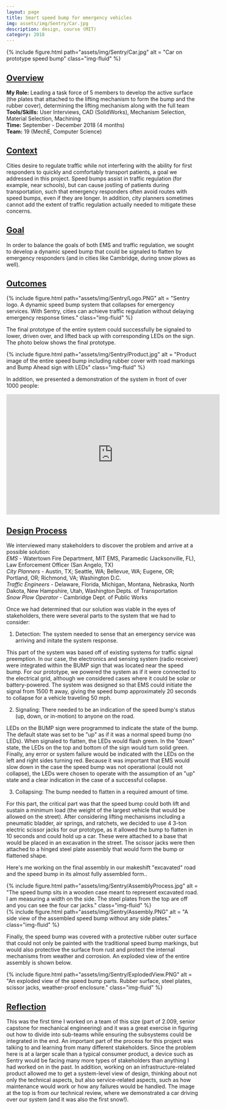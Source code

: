 ```yaml
---
layout: page
title: Smart speed bump for emergency vehicles
img: assets/img/Sentry/Car.jpg
description: design, course (MIT)
category: 2018
---
```

<div class="row">
    <div class="w-50 p-3" style="margin:auto">
        {% include figure.html path="assets/img/Sentry/Car.jpg" alt = "Car on prototype speed bump" class="img-fluid" %}
    </div>
</div>

## <u>Overview</u>
**My Role:** Leading a task force of 5 members to develop the active surface (the plates that attached to the lifting mechanism to form the bump and the rubber cover), determining the lifting mechanism along with the full team    
**Tools/Skills:** User Interviews, CAD (SolidWorks), Mechanism Selection, Material Selection, Machining  
**Time:** September - December 2018 (4 months)   
**Team:** 19 (MechE, Computer Science)

## <u>Context</u>
Cities desire to regulate traffic while not interfering with the ability for first responders to quickly and comfortably transport patients, a goal we addressed in this project. Speed bumps assist in traffic regulation (for example, near schools), but can cause jostling of patients during transportation, such that emergency responders often avoid routes with speed bumps, even if they are longer. In addition, city planners sometimes cannot add the extent of traffic regulation actually needed to mitigate these concerns. 

## <u>Goal</u>
In order to balance the goals of both EMS and traffic regulation, we sought to develop a dynamic speed bump that could be signaled to flatten by emergency responders (and in cities like Cambridge, during snow plows as well).

## <u>Outcomes</u>
<div class="row">
    <div class="col-sm mt-3 mt-md-0">
        {% include figure.html path="assets/img/Sentry/Logo.PNG" alt = "Sentry logo. A dynamic speed bump system that collapses for emergency services. With Sentry, cities can achieve traffic regulation without delaying emergency response times." class="img-fluid" %}
    </div>
</div>

The final prototype of the entire system could successfully be signaled to lower, driven over, and lifted back up with corresponding LEDs on the sign. The photo below shows the final prototype.  
<div class="row">
    <div class="col-sm mt-3 mt-md-0">
        {% include figure.html path="assets/img/Sentry/Product.jpg" alt = "Product image of the entire speed bump including rubber cover with road markings and Bump Ahead sign with LEDs" class="img-fluid" %}
    </div>
</div>

In addition, we presented a demonstration of the system in front of over 1000 people:
<div align="center">
<iframe width="560" height="315" src="https://www.youtube.com/embed/tNz5Y4lebsY" frameborder="0" allow="accelerometer; autoplay; encrypted-media; gyroscope; picture-in-picture" allowfullscreen></iframe>
</div>

## <u>Design Process</u>
We interviewed many stakeholders to discover the problem and arrive at a possible solution:   
*EMS* - Watertown Fire Department, MIT EMS, Paramedic (Jacksonville, FL), Law Enforcement Officer (San Angelo, TX)  
*City Planners* - Austin, TX; Seattle, WA; Bellevue, WA; Eugene, OR; Portland, OR; Richmond, VA; Washington D.C.  
*Traffic Engineers* - Delaware, Florida, Michigan, Montana, Nebraska, North Dakota, New Hampshire, Utah, Washington Depts. of Transportation  
*Snow Plow Operator* - Cambridge Dept. of Public Works

Once we had determined that our solution was viable in the eyes of stakeholders, there were several parts to the system that we had to consider:
1. Detection: The system needed to sense that an emergency service was arriving and initate the system response.

This part of the system was based off of existing systems for traffic signal preemption. In our case, the electronics and sensing system (radio receiver) were integrated within the BUMP sign that was located near the speed bump. For our prototype, we powered the system as if it were connected to the electrical grid, although we considered cases where it could be solar or battery-powered. The system was designed so that EMS could initiate the signal from 1500 ft away, giving the speed bump approximately 20 seconds to collapse for a vehicle traveling 50 mph.    

2. Signaling: There needed to be an indication of the speed bump's status (up, down, or in-motion) to anyone on the road.

LEDs on the BUMP sign were programmed to indicate the state of the bump. The default state was set to be "up" as if it was a normal speed bump (no LEDs). When signaled to flatten, the LEDs would flash green. In the "down" state, the LEDs on the top and bottom of the sign would turn solid green. Finally, any error or system failure would be indicated with the LEDs on the left and right sides turning red. Because it was important that EMS would slow down in the case the speed bump was not operational (could not collapse), the LEDs were chosen to operate with the assumption of an "up" state and a clear indication in the case of a successful collapse.   

3. Collapsing: The bump needed to flatten in a required amount of time. 

For this part, the critical part was that the speed bump could both lift and sustain a minimum load (the weight of the largest vehicle that would be allowed on the street). After considering lifting mechanisms including a pneumatic bladder, air springs, and ratchets, we decided to use 4 3-ton electric scissor jacks for our prototype, as it allowed the bump to flatten in 10 seconds and could hold up a car. These were attached to a base that would be placed in an excavation in the street. The scissor jacks were then attached to a hinged steel plate assembly that would form the bump or flattened shape.

Here's me working on the final assembly in our makeshift "excavated" road and the speed bump in its almost fully assembled form..
<div class="row justify-content-sm-center">
    <div class="col-sm-8 mt-3 mt-md-0">
        {% include figure.html path="assets/img/Sentry/AssemblyProcess.jpg" alt = "The speed bump sits in a wooden case meant to represent excavated road. I am measuring a width on the side. The steel plates from the top are off and you can see the four car jacks." class="img-fluid" %}
    </div>
    <div class="col-sm-4 mt-3 mt-md-0">
        {% include figure.html path="assets/img/Sentry/Assembly.PNG" alt = "A side view of the assembled speed bump without any side plates." class="img-fluid" %}
    </div>
</div>

Finally, the speed bump was covered with a protective rubber outer surface that could not only be painted with the traditional speed bump markings, but would also protective the surface from rust and protect the internal mechanisms from weather and corrosion. An exploded view of the entire assembly is shown below.
<div class="row">
    <div class="col-sm mt-3 mt-md-0">
        {% include figure.html path="assets/img/Sentry/ExplodedView.PNG" alt = "An exploded view of the speed bump parts. Rubber surface, steel plates, scissor jacks, weather-proof enclosure." class="img-fluid" %}
    </div>
</div>

## <u>Reflection</u>
This was the first time I worked on a team of this size (part of 2.009, senior capstone for mechanical engineering) and it was a great exercise in figuring out how to divide into sub-teams while ensuring the subsystems could be integrated in the end. An important part of the 
process for this project was talking to and learning from many different stakeholders. Since the problem here is at a larger scale than a typical consumer product, a device such as Sentry would be facing  many more types of stakeholders than anything I had worked on in the past. In addition, working on an infrastructure-related product allowed me to get a system-level view of design, thinking about not only the technical aspects, but also service-related aspects, such as how maintenance would work or how any failures would be handled. The image at the top is from our technical review, where we demonstrated a car driving over our system (and it was also the first snow!).

